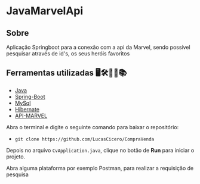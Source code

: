 # JavaMarvelApi

## Sobre 

Aplicação Springboot para a conexão com a api da Marvel, sendo possível pesquisar através de id's, os seus heróis favoritos

## Ferramentas utilizadas 🖥️🛠️👨‍💻📚

- [Java](https://www.java.com/pt-BR/)
- [Spring-Boot](https://start.spring.io/)
- [MySql](https://www.mysql.com/)
- [Hibernate](https://www.devmedia.com.br/guia/hibernate/38312)
- [API-MARVEL](https://developer.marvel.com/)

Abra o terminal e digite o seguinte comando para baixar o repositório:

- `` git clone https://github.com/LucasCicero/CompraVenda ``

Depois no arquivo `` CvApplication.java ``, clique no botão de <strong>Run</strong> para iniciar o projeto.

Abra alguma plataforma por exemplo Postman, para realizar a requisição de pesquisa